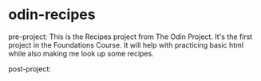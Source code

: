 # odin-recipes

pre-project:
This is the Recipes project from The Odin Project. It's the first project in the Foundations Course. It will help with practicing basic html while also making me look up some recipes.

post-project: